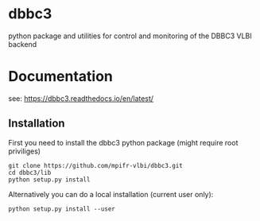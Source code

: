 # dbbc3
python package and utilities for control and monitoring of the DBBC3 VLBI backend

# Documentation
see: https://dbbc3.readthedocs.io/en/latest/

## Installation
First you need to install the dbbc3 python package (might require root priviliges)
```
git clone https://github.com/mpifr-vlbi/dbbc3.git
cd dbbc3/lib
python setup.py install
```
Alternatively you can do a local installation (current user only):
```
python setup.py install --user
```

